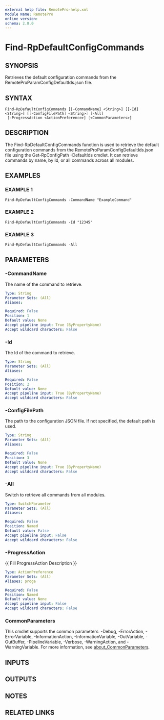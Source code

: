 ```yaml
---
external help file: RemotePro-help.xml
Module Name: RemotePro
online version:
schema: 2.0.0
---
```


# Find-RpDefaultConfigCommands

## SYNOPSIS
Retrieves the default configuration commands from the
RemoteProParamConfigDefaultIds.json file.

## SYNTAX

```
Find-RpDefaultConfigCommands [[-CommandName] <String>] [[-Id] <String>] [[-ConfigFilePath] <String>] [-All]
 [-ProgressAction <ActionPreference>] [<CommonParameters>]
```

## DESCRIPTION
The Find-RpDefaultConfigCommands function is used to retrieve the default
configuration commands from the RemoteProParamConfigDefaultIds.json file
using the Get-RpConfigPath -DefaultIds cmdlet.
It can retrieve commands
by name, by Id, or all commands across all modules.

## EXAMPLES

### EXAMPLE 1
```
Find-RpDefaultConfigCommands -CommandName "ExampleCommand"
```

### EXAMPLE 2
```
Find-RpDefaultConfigCommands -Id "12345"
```

### EXAMPLE 3
```
Find-RpDefaultConfigCommands -All
```

## PARAMETERS

### -CommandName
The name of the command to retrieve.

```yaml
Type: String
Parameter Sets: (All)
Aliases:

Required: False
Position: 1
Default value: None
Accept pipeline input: True (ByPropertyName)
Accept wildcard characters: False
```

### -Id
The Id of the command to retrieve.

```yaml
Type: String
Parameter Sets: (All)
Aliases:

Required: False
Position: 2
Default value: None
Accept pipeline input: True (ByPropertyName)
Accept wildcard characters: False
```

### -ConfigFilePath
The path to the configuration JSON file.
If not specified, the default
path is used.

```yaml
Type: String
Parameter Sets: (All)
Aliases:

Required: False
Position: 3
Default value: None
Accept pipeline input: True (ByPropertyName)
Accept wildcard characters: False
```

### -All
Switch to retrieve all commands from all modules.

```yaml
Type: SwitchParameter
Parameter Sets: (All)
Aliases:

Required: False
Position: Named
Default value: False
Accept pipeline input: False
Accept wildcard characters: False
```

### -ProgressAction
{{ Fill ProgressAction Description }}

```yaml
Type: ActionPreference
Parameter Sets: (All)
Aliases: proga

Required: False
Position: Named
Default value: None
Accept pipeline input: False
Accept wildcard characters: False
```

### CommonParameters
This cmdlet supports the common parameters: -Debug, -ErrorAction, -ErrorVariable, -InformationAction, -InformationVariable, -OutVariable, -OutBuffer, -PipelineVariable, -Verbose, -WarningAction, and -WarningVariable. For more information, see [about_CommonParameters](http://go.microsoft.com/fwlink/?LinkID=113216).

## INPUTS

## OUTPUTS

## NOTES

## RELATED LINKS
